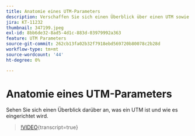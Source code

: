 ```yaml
---
title: Anatomie eines UTM-Parameters
description: Verschaffen Sie sich einen Überblick über einen UTM sowie über dessen Einrichtung. Sie sollten zwischen 60 und 160 Zeichen lang sein.
jira: KT-11232
thumbnail: 347199.jpeg
exl-id: 8bb6de32-8ad5-4d1c-883d-03979992a363
feature: UTM Parameters
source-git-commit: 262cb13fa02b32f7918ebd569720b80078c2b28d
workflow-type: tm+mt
source-wordcount: '44'
ht-degree: 0%

---
```


# Anatomie eines UTM-Parameters

Sehen Sie sich einen Überblick darüber an, was ein UTM ist und wie es eingerichtet wird.

>[!VIDEO](https://video.tv.adobe.com/v/347199/?learn=on){transcript=true}
